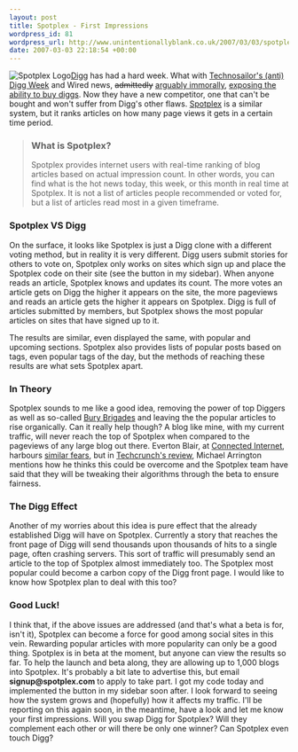 ```yaml
---
layout: post
title: Spotplex - First Impressions
wordpress_id: 81
wordpress_url: http://www.unintentionallyblank.co.uk/2007/03/03/spotplex-first-impressions/
date: 2007-03-03 22:18:54 +00:00
---
```

<p><img src='http://www.unintentionallyblank.co.uk/wp-content/uploads/2007/03/spotplexlogo.png' alt='Spotplex Logo' class="alignleft" /><a href="http://www.digg.com">Digg</a> has had a hard week. What with <a href="http://technosailor.com/category/digg-week/">Technosailor's (anti) Digg Week</a> and Wired news, <del>admittedly</del> <a href="http://www.techcrunch.com/2007/03/01/digg-should-sue-wired/"><ins>arguably</ins> immorally</a>, <a href="http://www.wired.com/news/technology/internet/0,72832-0.html">exposing the ability to buy diggs</a>. Now they have a new competitor, one that can't be bought and won't suffer from Digg's other flaws. <a href="http://www.spotplex.com/">Spotplex</a> is a similar system, but it ranks articles on how many page views it gets in a certain time period.</p>

<blockquote cite="http://www.spotplex.com/"><h3>What is Spotplex?</h3>
<p>Spotplex provides internet users with real-time ranking of blog articles based on actual impression count. In other words, you can find what is the hot news today, this week, or this month in real time at Spotplex. It is not a list of articles people recommended or voted for, but a list of articles read most in a given timeframe.</p></blockquote>

<h3>Spotplex VS Digg</h3>

<p>On the surface, it looks like Spotplex is just a Digg clone with a different voting method, but in reality it is very different. Digg users submit stories for others to vote on, Spotplex only works on sites which sign up and place the Spotplex code on their site (see the button in my sidebar). When anyone reads an article, Spotplex knows and updates its count. The more votes an article gets on Digg the higher it appears on the site, the more pageviews and reads an article gets the higher it appears on Spotplex. Digg is full of articles submitted by members, but Spotplex shows the most popular articles on sites that have signed up to it.</p>

<p>The results are similar, even displayed the same, with popular and upcoming sections. Spotplex also provides lists of popular posts based on tags, even popular tags of the day, but the methods of reaching these results are what sets Spotplex apart.</p>

<h3>In Theory</h3>

<p>Spotplex sounds to me like a good idea, removing the power of top Diggers as well as so-called <a href="http://www.wired.com/news/technology/internet/0,72835-0.html?tw=wn_index_3">Bury Brigades</a> and leaving the the popular articles to rise organically. Can it really help though? A blog like mine, with my current traffic, will never reach the top of Spotplex when compared to the pageviews of any large blog out there. Everton Blair, at <a href="http://www.connectedinternet.co.uk/">Connected Internet</a>, harbours <a href="http://www.connectedinternet.co.uk/2007/03/02/how-will-spotplex-drive-traffic-to-small-bloggers/">similar fears</a>, but in <a href="http://www.techcrunch.com/2007/02/28/exclusive-is-spotplex-a-better-digg/">Techcrunch's review</a>, Michael Arrington mentions how he thinks this could be overcome and the Spotplex team have said that they will be tweaking their algorithms through the beta to ensure fairness.</p>

<h3>The Digg Effect</h3>

<p>Another of my worries about this idea is pure effect that the already established Digg will have on Spotplex. Currently a story that reaches the front page of Digg will send thousands upon thousands of hits to a single page, often crashing servers. This sort of traffic will presumably send an article to the top of Spotplex almost immediately too. The Spotplex most popular could become a carbon copy of the Digg front page. I would like to know how Spotplex plan to deal with this too?</p>

<h3>Good Luck!</h3>

<p>I think that, if the above issues are addressed (and that's what a beta is for, isn't it), Spotplex can become a force for good among social sites in this vein. Rewarding popular articles with more popularity can only be a good thing. Spotplex is in beta at the moment, but anyone can view the results so far. To help the launch and beta along, they are allowing up to 1,000 blogs into Spotplex. It's probably a bit late to advertise this, but email <strong>signup@spotplex.com</strong> to apply to take part. I got my code today and implemented the button in my sidebar soon after. I look forward to seeing how the system grows and (hopefully) how it affects my traffic. I'll be reporting on this again soon, in the meantime, have a look and let me know your first impressions. Will you swap Digg for Spotplex? Will they complement each other or will there be only one winner? Can Spotplex even touch Digg?</p>
